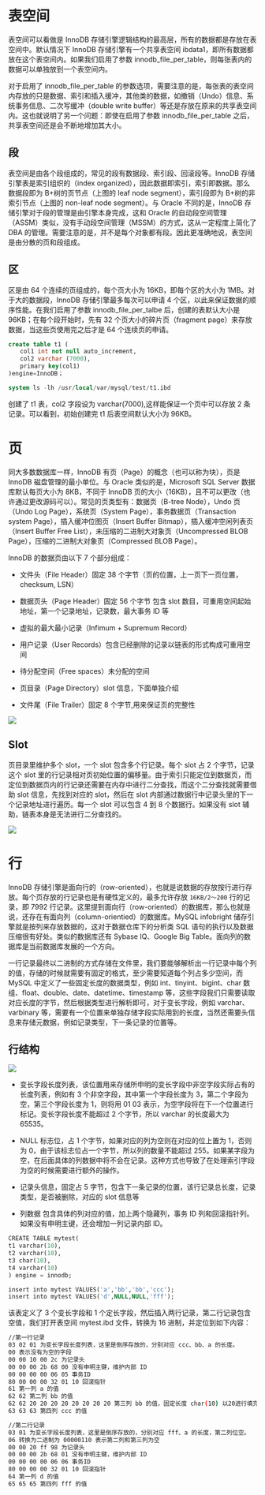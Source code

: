 # 表空间

表空间可以看做是 InnoDB 存储引擎逻辑结构的最高层，所有的数据都是存放在表空间中。默认情况下 InnoDB 存储引擎有一个共享表空间 ibdata1，即所有数据都放在这个表空间内。如果我们启用了参数 innodb_file_per_table，则每张表内的数据可以单独放到一个表空间内。

对于启用了 innodb_file_per_table 的参数选项，需要注意的是，每张表的表空间内存放的只是数据、索引和插入缓冲，其他类的数据，如撤销（Undo）信息、系统事务信息、二次写缓冲（double write buffer）等还是存放在原来的共享表空间内。这也就说明了另一个问题：即使在启用了参数 innodb_file_per_table 之后，共享表空间还是会不断地增加其大小。

## 段

表空间是由各个段组成的，常见的段有数据段、索引段、回滚段等。InnoDB 存储引擎表是索引组织的（index organized），因此数据即索引，索引即数据。那么数据段即为 B+树的页节点（上图的 leaf node segment），索引段即为 B+树的非索引节点（上图的 non-leaf node segment）。与 Oracle 不同的是，InnoDB 存储引擎对于段的管理是由引擎本身完成，这和 Oracle 的自动段空间管理（ASSM）类似，没有手动段空间管理（MSSM）的方式，这从一定程度上简化了 DBA 的管理。需要注意的是，并不是每个对象都有段。因此更准确地说，表空间是由分散的页和段组成。

## 区

区是由 64 个连续的页组成的，每个页大小为 16KB，即每个区的大小为 1MB。对于大的数据段，InnoDB 存储引擎最多每次可以申请 4 个区，以此来保证数据的顺序性能。在我们启用了参数 innodb_file_per_talbe 后，创建的表默认大小是 96KB；在每个段开始时，先有 32 个页大小的碎片页（fragment page）来存放数据，当这些页使用完之后才是 64 个连续页的申请。

```sql
create table t1 (
　　col1 int not null auto_increment,
　　col2 varchar (7000),
　　primary key(col1)
)engine=InnoDB；

system ls -lh /usr/local/var/mysql/test/t1.ibd
```

创建了 t1 表，col2 字段设为 varchar(7000),这样能保证一个页中可以存放 2 条记录。可以看到，初始创建完 t1 后表空间默认大小为 96KB。

# 页

同大多数数据库一样，InnoDB 有页（Page）的概念（也可以称为块），页是 InnoDB 磁盘管理的最小单位。与 Oracle 类似的是，Microsoft SQL Server 数据库默认每页大小为 8KB，不同于 InnoDB 页的大小（16KB），且不可以更改（也许通过更改源码可以）。常见的页类型有：数据页（B-tree Node），Undo 页（Undo Log Page），系统页（System Page），事务数据页（Transaction system Page），插入缓冲位图页（Insert Buffer Bitmap），插入缓冲空闲列表页（Insert Buffer Free List），未压缩的二进制大对象页（Uncompressed BLOB Page），压缩的二进制大对象页（Compressed BLOB Page）。

InnoDB 的数据页由以下 7 个部分组成：

- 文件头（File Header）固定 38 个字节（页的位置，上一页下一页位置，checksum, LSN）

- 数据页头（Page Header）固定 56 个字节 包含 slot 数目，可重用空间起始地址，第一个记录地址，记录数，最大事务 ID 等

- 虚拟的最大最小记录（Infimum + Supremum Record）

- 用户记录（User Records）包含已经删除的记录以链表的形式构成可重用空间

- 待分配空间（Free spaces）未分配的空间

- 页目录（Page Directory）slot 信息，下面单独介绍

- 文件尾（File Trailer）固定 8 个字节,用来保证页的完整性

![](https://i.postimg.cc/C50yd154/image.png)

## Slot

页目录里维护多个 slot，一个 slot 包含多个行记录。每个 slot 占 2 个字节，记录这个 slot 里的行记录相对页初始位置的偏移量。由于索引只能定位到数据页，而定位到数据页内的行记录还需要在内存中进行二分查找，而这个二分查找就需要借助 slot 信息，先找到对应的 slot，然后在 slot 内部通过数据行中记录头里的下一个记录地址进行遍历。每一个 slot 可以包含 4 到 8 个数据行。如果没有 slot 辅助，链表本身是无法进行二分查找的。

![](https://i.postimg.cc/pLLHDpZG/image.png)

# 行

InnoDB 存储引擎是面向行的（row-oriented），也就是说数据的存放按行进行存放。每个页存放的行记录也是有硬性定义的，最多允许存放 `16KB/2～200` 行的记录，即 7992 行记录。这里提到面向行（row-oriented）的数据库，那么也就是说，还存在有面向列（column-orientied）的数据库。MySQL infobright 储存引擎就是按列来存放数据的，这对于数据仓库下的分析类 SQL 语句的执行以及数据压缩很有好处。类似的数据库还有 Sybase IQ、Google Big Table。面向列的数据库是当前数据库发展的一个方向。

一行记录最终以二进制的方式存储在文件里，我们要能够解析出一行记录中每个列的值，存储的时候就需要有固定的格式，至少需要知道每个列占多少空间，而 MySQL 中定义了一些固定长度的数据类型，例如 int、tinyint、bigint、char 数组、float、double、date、datetime、timestamp 等，这些字段我们只需要读取对应长度的字节，然后根据类型进行解析即可，对于变长字段，例如 varchar、varbinary 等，需要有一个位置来单独存储字段实际用到的长度，当然还需要头信息来存储元数据，例如记录类型，下一条记录的位置等。

## 行结构

![](https://tva1.sinaimg.cn/large/007rAy9hgy1g3ceus147fj30se0duwf7.jpg)

- 变长字段长度列表，该位置用来存储所申明的变长字段中非空字段实际占有的长度列表，例如有 3 个非空字段，其中第一个字段长度为 3，第二个字段为空，第三个字段长度为 1，则将用 01 03 表示，为空字段将在下一个位置进行标记。变长字段长度不能超过 2 个字节，所以 varchar 的长度最大为 65535。

- NULL 标志位，占 1 个字节，如果对应的列为空则在对应的位上置为 1，否则为 0，由于该标志位占一个字节，所以列的数量不能超过 255。如果某字段为空，在后面具体的列数据中将不会在记录。这种方式也导致了在处理索引字段为空的时候需要进行额外的操作。

- 记录头信息，固定占 5 字节，包含下一条记录的位置，该行记录总长度，记录类型，是否被删除，对应的 slot 信息等

- 列数据 包含具体的列对应的值，加上两个隐藏列，事务 ID 列和回滚指针列。如果没有申明主键，还会增加一列记录内部 ID。

```sql
CREATE TABLE mytest(
t1 varchar(10),
t2 varchar(10),
t3 char(10),
t4 varchar(10)
) engine = innodb;

insert into mytest VALUES('a','bb','bb','ccc');
insert into mytest VALUES('d',NULL,NULL,'fff');
```

该表定义了 3 个变长字段和 1 个定长字段，然后插入两行记录，第二行记录包含空值，我们打开表空间 mytest.ibd 文件，转换为 16 进制，并定位到如下内容：

```sh
//第一行记录
03 02 01 为变长字段长度列表，这里是倒序存放的，分别对应 ccc、bb、a 的长度。
00 表示没有为空的字段
00 00 10 00 2c 为记录头
00 00 00 2b 68 00 没有申明主键，维护内部 ID
00 00 00 00 06 05 事务ID
80 00 00 00 32 01 10 回滚指针
61 第一列 a 的值
62 62 第二列 bb 的值
62 62 20 20 20 20 20 20 20 20 第三列 bb 的值，固定长度 char(10) 以20进行填充
63 63 63 第四列 ccc 的值

//第二行记录
03 01 为变长字段长度列表，这里是倒序存放的，分别对应 fff、a 的长度，第二列位空。
06 转换为二进制为 00000110 表示第二列和第三列为空
00 00 20 ff 98 为记录头
00 00 00 2b 68 01 没有申明主键，维护内部 ID
00 00 00 00 06 06 事务ID
80 00 00 00 32 01 10 回滚指针
64 第一列 d 的值
65 65 65 第四列 fff 的值
```
